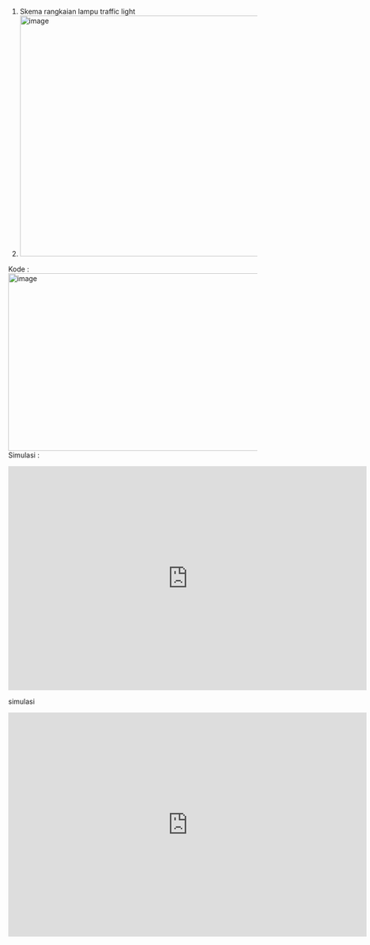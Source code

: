 1. Skema rangkaian lampu traffic light
2. <img width="700" height="487" alt="image" src="https://github.com/user-attachments/assets/1900e311-25ca-4bdb-b0ea-e32bc6b7f097" />
Kode :
<img width="547" height="359" alt="image" src="https://github.com/user-attachments/assets/586e97cb-09bc-47c6-a2ce-9a9bdfaf3671" />
Simulasi :
<iframe width="725" height="453" src="https://www.tinkercad.com/embed/jbNW0VilT21?editbtn=1" frameborder="0" marginwidth="0" marginheight="0" scrolling="no"></iframe>

simulasi
<iframe width="725" height="453" src="https://www.tinkercad.com/embed/3SGBrDef5eT?editbtn=1" frameborder="0" marginwidth="0" marginheight="0" scrolling="no"></iframe>
